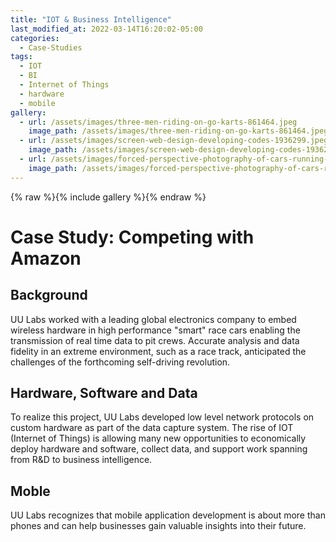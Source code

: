 ```yaml
---
title: "IOT & Business Intelligence"
last_modified_at: 2022-03-14T16:20:02-05:00
categories:
  - Case-Studies
tags:
  - IOT
  - BI
  - Internet of Things
  - hardware
  - mobile
gallery:
  - url: /assets/images/three-men-riding-on-go-karts-861464.jpeg
    image_path: /assets/images/three-men-riding-on-go-karts-861464.jpeg
  - url: /assets/images/screen-web-design-developing-codes-1936299.jpeg
    image_path: /assets/images/screen-web-design-developing-codes-1936299.jpeg
  - url: /assets/images/forced-perspective-photography-of-cars-running-on-road-below-799443.jpeg
    image_path: /assets/images/forced-perspective-photography-of-cars-running-on-road-below-799443.jpeg
---
```

{% raw %}{% include gallery %}{% endraw %}

# Case Study: Competing with Amazon

## Background

UU Labs worked with a leading global electronics company to embed wireless hardware in high performance "smart" race cars enabling the transmission of real time data to pit crews. Accurate analysis and data fidelity in an extreme environment, such as a race track, anticipated the challenges of the forthcoming self-driving revolution.

## Hardware, Software and Data

To realize this project, UU Labs developed low level network protocols on custom hardware as part of the data capture system. The rise of IOT (Internet of Things) is allowing many new opportunities to economically deploy hardware and software, collect data, and support work spanning from R&D to business intelligence.

## Moble

UU Labs recognizes that mobile application development is about more than phones and can help businesses gain valuable insights into their future.

